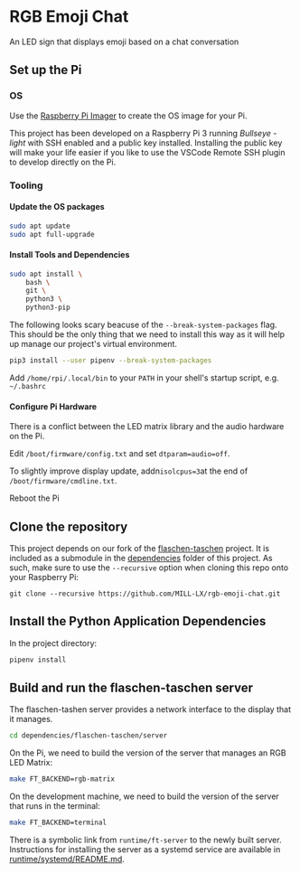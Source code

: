 # RGB Emoji Chat

An LED sign that displays emoji based on a chat conversation

## Set up the Pi

### OS

Use the [Raspberry Pi Imager](https://www.raspberrypi.com/software/) to create the OS image for your Pi.

This project has been developed on a Raspberry Pi 3 running *Bullseye - light* with SSH enabled and a public key installed. Installing the public key will make your life easier if you like to use the VSCode Remote SSH plugin to develop directly on the Pi.

### Tooling

#### Update the OS packages

```bash
sudo apt update
sudo apt full-upgrade
```

#### Install Tools and Dependencies

```bash
sudo apt install \
    bash \
    git \
    python3 \
    python3-pip
```

The following looks scary beacuse of the `--break-system-packages` flag. This should be the only thing that we need to install this way as it will help up manage our project's virtual environment.

```bash
pip3 install --user pipenv --break-system-packages
```

Add `/home/rpi/.local/bin` to your `PATH` in your shell's startup script, e.g. `~/.bashrc`

#### Configure Pi Hardware

There is a conflict between the LED matrix library and the audio hardware on the Pi.

Edit `/boot/firmware/config.txt` and set `dtparam=audio=off`.

To slightly improve display update, addn`isolcpus=3`at the end of `/boot/firmware/cmdline.txt`.

Reboot the Pi

## Clone the repository

This project depends on our fork of the [flaschen-taschen](https://github.com/MILL-LX/flaschen-taschen.git) project. It is included as a submodule in the [dependencies](dependencies) folder of this project. As such, make sure to use the `--recursive` option when cloning this repo onto your Raspberry Pi:

`git clone --recursive https://github.com/MILL-LX/rgb-emoji-chat.git`

## Install the Python Application Dependencies

In the project directory:

```bash
pipenv install
```

## Build and run the flaschen-taschen server

The flaschen-tashen server provides a network interface to the display that it manages.

```bash
cd dependencies/flaschen-taschen/server
```

On the Pi, we need to build the version of the server that manages an RGB LED Matrix:

```bash
make FT_BACKEND=rgb-matrix
```

On the development machine, we need to build the version of the server that runs in the terminal:

```bash
make FT_BACKEND=terminal
```

There is a symbolic link from `runtime/ft-server` to the newly built server. Instructions for installing the server as a systemd service are available in [runtime/systemd/README.md](runtime/systemd/README.md).
